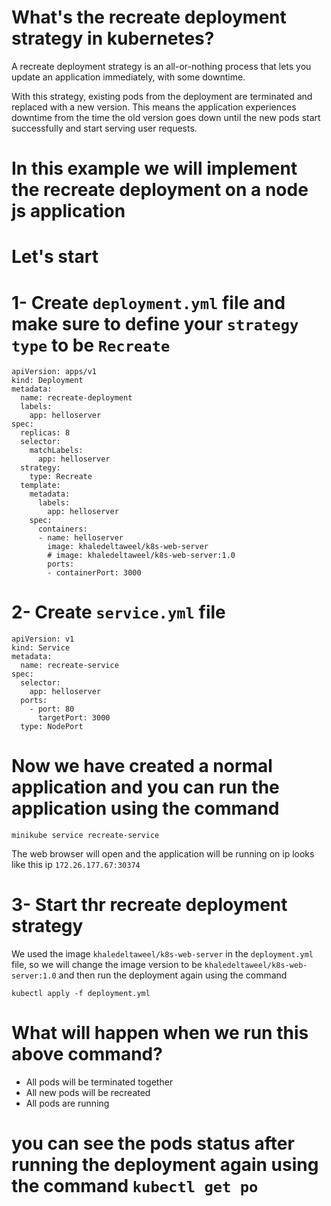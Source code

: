 # What's the recreate deployment strategy in kubernetes?

A recreate deployment strategy is an all-or-nothing process that lets you update an application immediately, with some downtime. 

With this strategy, existing pods from the deployment are terminated and replaced with a new version. This means the application experiences downtime from the time the old version goes down until the new pods start successfully and start serving user requests. 

# In this example we will implement the recreate deployment on a node js application

# Let's start

# 1- Create `deployment.yml` file and make sure to define your `strategy type` to be `Recreate` 

```
apiVersion: apps/v1
kind: Deployment
metadata:
  name: recreate-deployment
  labels:
    app: helloserver
spec:
  replicas: 8
  selector:
    matchLabels:
      app: helloserver
  strategy:
    type: Recreate
  template:
    metadata:
      labels:
        app: helloserver
    spec:
      containers:
      - name: helloserver
        image: khaledeltaweel/k8s-web-server
        # image: khaledeltaweel/k8s-web-server:1.0
        ports:
        - containerPort: 3000
```

# 2- Create  `service.yml` file

```
apiVersion: v1
kind: Service
metadata:
  name: recreate-service
spec:
  selector:
    app: helloserver
  ports:
    - port: 80
      targetPort: 3000
  type: NodePort
```

# Now we have created a normal application and you can run the application using the command

`minikube service recreate-service`

The web browser will open and the application  will be running on ip looks like this ip `172.26.177.67:30374`

# 3- Start thr recreate deployment strategy

We used the image `khaledeltaweel/k8s-web-server` in the `deployment.yml` file, so we will change the image version to be `khaledeltaweel/k8s-web-server:1.0` and then run the deployment again using the command

`kubectl apply -f deployment.yml`

# What will happen when we run this above command?

- All pods will be terminated together
- All new pods will be recreated
- All pods are running

# you can see the pods status after running the deployment again using the command `kubectl get po`